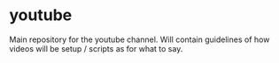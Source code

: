 # youtube



Main repository for the youtube channel. 
Will contain guidelines of how videos will be setup / scripts as for what to say.